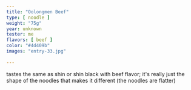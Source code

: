 ```yaml
---
title: "Oolongmen Beef"
type: [ noodle ]
weight: "75g"
year: unknown
tester: me
flavors: [ beef ]
color: "#4d409b"
images: "entry-33.jpg"
 
---
```


tastes the same as shin or shin black with beef flavor; it's really just the shape of the noodles that makes it different (the noodles are flatter)


